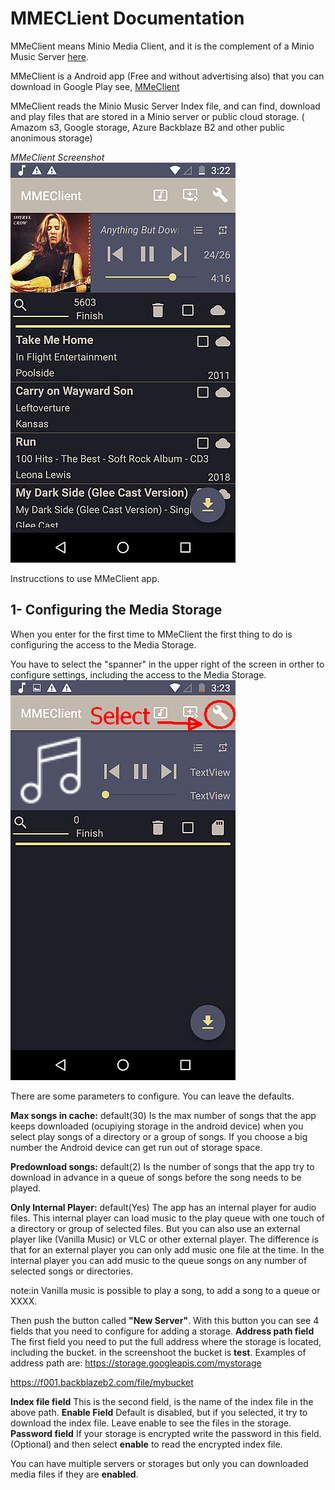 # MMECLient Documentation

MMeClient means Minio Media Client, and it is the complement of a Minio Music Server [here](https://github.com/Javierenrique00/minio_Music_Server).

MMeClient is a Android app (Free and without advertising also) that you can download in Google Play see, [MMeClient](https://play.google.com/store/apps/details?id=com.mundocreativo.javier.mmeclient&hl=en)

MMeClient reads the Minio Music Server Index file, and can find, download and play files that are stored in a Minio server or public cloud storage. ( Amazom s3, Google storage, Azure Backblaze B2 and other public anonimous storage)

_MMeClient Screenshot_
![ScreenShoot](./pictures/Screenshot_20190904-152246.png)



Instrucctions to use MMeClient app.

## 1- Configuring the Media Storage

When you enter for the first time to MMeClient the first thing to do is configuring the access to the Media Storage.

You have to select the "spanner" in the upper right of the screen in orther to configure settings, including the access to the Media Storage.
![ScreenShoot](./pictures/Screenshot_20190904-152400.png)

There are some parameters to configure. You can leave the defaults.

**Max songs in cache:** default(30) Is the max number of songs that the app keeps downloaded (ocupiying storage in the android device) when you select play songs of a directory or a group of songs. If you choose a big number the Android device can get run out of storage space.

**Predownload songs:** default(2) Is the number of songs that the app try to download in advance in a queue of songs before the song needs to be played.

**Only Internal Player:** default(Yes) The app has an internal player for audio files. This internal player can load music to the play queue with one touch of a directory or group of selected files. But you can also use an external player like (Vanilla Music) or VLC or other external player. The difference is that for an external player you can only add music one file at the time. In the internal player you can add music to the queue songs on any number of selected songs or directories.

note:in Vanilla music is possible to play a song, to add a song to a queue or XXXX.

Then push the button called **"New Server"**. With this button you can see 4 fields that you need to configure for adding a storage.
**Address path field** The first field you need to put the full address where the storage is located, including the bucket. in the screenshoot the bucket is **test**.
Examples of address path are:
https://storage.googleapis.com/mystorage

https://f001.backblazeb2.com/file/mybucket

**Index file field** This is the second field, is the name of the index file in the above path.
**Enable Field** Default is disabled, but if you selected, it try to download the index file. Leave enable to see the files in the storage.
**Password field** If your storage is encrypted write the password in this field. (Optional) and then select **enable** to read the encrypted index file.

You can have multiple servers or storages but only you can downloaded media files if they are **enabled**.



